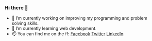 ### Hi there 👋
- 🔭 I’m currently working on improving my programming and problem solving skills.
- 🌱 I’m currently learning web development.
- 📫 You can find me on the ff:
  [Facebook](https://www.facebook.com/dreygabay)
  [Twitter](https://twitter.com/DreyGabay)
  [LinkedIn](https://www.linkedin.com/in/andre-gabay-13a194247/)

<!--
**dreygabay/dreygabay** is a ✨ _special_ ✨ repository because its `README.md` (this file) appears on your GitHub profile.

Here are some ideas to get you started:

- 🔭 I’m currently working on ...
- 🌱 I’m currently learning ...
- 👯 I’m looking to collaborate on ...
- 🤔 I’m looking for help with ...
- 💬 Ask me about ...
- 📫 How to reach me: ...
- 😄 Pronouns: ...
- ⚡ Fun fact: ...
-->
